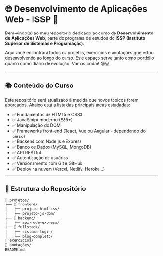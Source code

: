 # 🌐 Desenvolvimento de Aplicações Web - ISSP 🚀

Bem-vindo(a) ao meu repositório dedicado ao curso de **Desenvolvimento de Aplicações Web**, parte do programa de estudos do **ISSP (Instituto Superior de Sistemas e Programação)**.

Aqui você encontrará todos os projetos, exercícios e anotações que estou desenvolvendo ao longo do curso. Este espaço serve tanto como portfólio quanto como diário de evolução. Vamos codar! 😎💻

---

## 📚 Conteúdo do Curso

Este repositório será atualizado à medida que novos tópicos forem abordados. Abaixo está a lista das principais áreas estudadas:

- ✅ Fundamentos de HTML5 e CSS3
- ✅ JavaScript moderno (ES6+)
- ✅ Manipulação do DOM
- ✅ Frameworks front-end (React, Vue ou Angular - dependendo do curso)
- ✅ Backend com Node.js e Express
- ✅ Banco de Dados (MySQL, MongoDB)
- ✅ API RESTful
- ✅ Autenticação de usuários
- ✅ Versionamento com Git e GitHub
- ✅ Deploy na nuvem (Vercel, Netlify, Heroku...)

---

## 📁 Estrutura do Repositório

```bash
📂 projetos/
├── 📁 frontend/
│   ├── projeto-html-css/
│   ├── projeto-js-dom/
├── 📁 backend/
│   ├── api-node-express/
├── 📁 fullstack/
│   ├── sistema-login/
│   └── blog-completo/
📂 exercicios/
📂 anotações/
README.md
